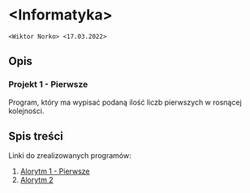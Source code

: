 # \<Informatyka>

`<Wiktor Norko> <17.03.2022>`

## Opis

### Projekt 1 - Pierwsze
Program, który ma wypisać podaną ilość liczb pierwszych w rosnącej kolejności.

## Spis treści

Linki do zrealizowanych programów:

1. [Alorytm 1 - Pierwsze](https://github.com/WiktorNorek/Informatyka/blob/main/pierwsze-final-2.cpp)
2. [Alorytm 2]()
